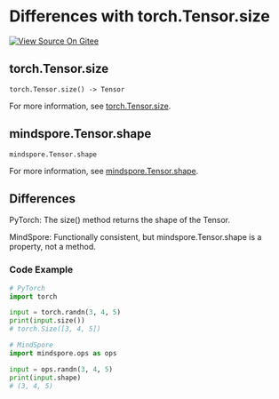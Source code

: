 # Differences with torch.Tensor.size

[![View Source On Gitee](https://mindspore-website.obs.cn-north-4.myhuaweicloud.com/website-images/br_base/resource/_static/logo_source_en.svg)](https://gitee.com/mindspore/docs/blob/br_base/docs/mindspore/source_en/note/api_mapping/pytorch_diff/shape.md)

## torch.Tensor.size

```text
torch.Tensor.size() -> Tensor
```

For more information, see [torch.Tensor.size](https://pytorch.org/docs/1.8.1/tensors.html#torch.Tensor.size).

## mindspore.Tensor.shape

```text
mindspore.Tensor.shape
```

For more information, see [mindspore.Tensor.shape](https://www.mindspore.cn/docs/en/br_base/api_python/mindspore/Tensor/mindspore.Tensor.shape.html).

## Differences

PyTorch: The size() method returns the shape of the Tensor.

MindSpore: Functionally consistent, but mindspore.Tensor.shape is a property, not a method.

### Code Example

```python
# PyTorch
import torch

input = torch.randn(3, 4, 5)
print(input.size())
# torch.Size([3, 4, 5])

# MindSpore
import mindspore.ops as ops

input = ops.randn(3, 4, 5)
print(input.shape)
# (3, 4, 5)
```
